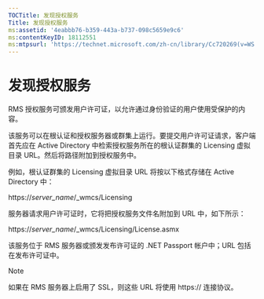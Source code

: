 ```yaml
---
TOCTitle: 发现授权服务
Title: 发现授权服务
ms:assetid: '4eabbb76-b359-443a-b737-098c5659e9c6'
ms:contentKeyID: 18112551
ms:mtpsurl: 'https://technet.microsoft.com/zh-cn/library/Cc720269(v=WS.10)'
---
```


发现授权服务
============

RMS 授权服务可颁发用户许可证，以允许通过身份验证的用户使用受保护的内容。

该服务可以在根认证和授权服务器或群集上运行。要提交用户许可证请求，客户端首先应在 Active Directory 中检索授权服务所在的根认证群集的 Licensing 虚拟目录 URL。然后将路径附加到授权服务中。

例如，根认证群集的 Licensing 虚拟目录 URL 将按以下格式存储在 Active Directory 中：

https://*server\_name*/\_wmcs/Licensing

服务器请求用户许可证时，它将把授权服务文件名附加到 URL 中，如下所示：

https://*server\_name*/\_wmcs/Licensing/License.asmx

该服务位于 RMS 服务器或颁发发布许可证的 .NET Passport 帐户中；URL 包括在发布许可证中。

> [!NOTE]  
> 如果在 RMS 服务器上启用了 SSL，则这些 URL 将使用 https:// 连接协议。  

